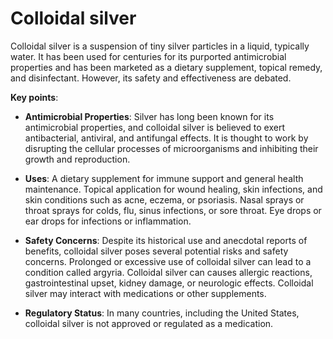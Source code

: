 # Colloidal silver

Colloidal silver is a suspension of tiny silver particles in a liquid, typically water. It has been used for centuries for its purported antimicrobial properties and has been marketed as a dietary supplement, topical remedy, and disinfectant. However, its safety and effectiveness are debated.

**Key points**:

* **Antimicrobial Properties**: Silver has long been known for its antimicrobial properties, and colloidal silver is believed to exert antibacterial, antiviral, and antifungal effects. It is thought to work by disrupting the cellular processes of microorganisms and inhibiting their growth and reproduction.

* **Uses**: A dietary supplement for immune support and general health maintenance. Topical application for wound healing, skin infections, and skin conditions such as acne, eczema, or psoriasis. Nasal sprays or throat sprays for colds, flu, sinus infections, or sore throat. Eye drops or ear drops for infections or inflammation.

* **Safety Concerns**: Despite its historical use and anecdotal reports of benefits, colloidal silver poses several potential risks and safety concerns. Prolonged or excessive use of colloidal silver can lead to a condition called argyria. Colloidal silver can causes allergic reactions, gastrointestinal upset, kidney damage, or neurologic effects. Colloidal silver may interact with medications or other supplements.

* **Regulatory Status**: In many countries, including the United States, colloidal silver is not approved or regulated as a medication.
